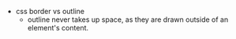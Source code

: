 - css border vs outline
    - outline never takes up space, as they are drawn outside of an element's content.